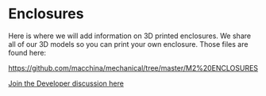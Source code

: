 Enclosures
==========

Here is where we will add information on 3D printed enclosures. We share all of our 3D models so you can print your own enclosure. Those files are found here:

https://github.com/macchina/mechanical/tree/master/M2%20ENCLOSURES

[Join the Developer discussion here](https://forum.macchina.cc/t/3d-printed-enclosure-files/82)
